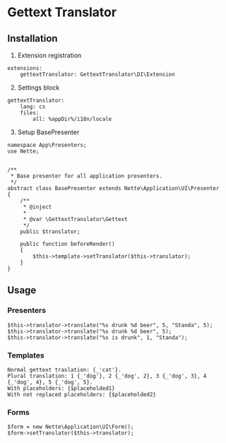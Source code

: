 # Gettext Translator

## Installation
1. Extension registration
```
extensions:
    gettextTranslator: GettextTranslator\DI\Extension
```

2. Settings block
```
gettextTranslator:
    lang: cs
    files:
        all: %appDir%/i18n/locale
```

3. Setup BasePresenter
```
namespace App\Presenters;
use Nette;


/**
 * Base presenter for all application presenters.
 */
abstract class BasePresenter extends Nette\Application\UI\Presenter
{
    /**
     * @inject 
     *
     * @var \GettextTranslator\Gettext
     */
    public $translator;

    public function beforeRender()
    {
        $this->template->setTranslator($this->translator);
    }
}

```

## Usage

### Presenters

```
$this->translator->translate("%s drunk %d beer", 5, "Standa", 5);
$this->translator->translate("%s drunk %d beer", 5);
$this->translator->translate("%s is drunk", 1, "Standa");
```

### Templates
```
Normal gettext traslation: {_'cat'}.
Plural translation: 1 {_'dog'}, 2 {_'dog', 2}, 3 {_'dog', 3}, 4 {_'dog', 4}, 5 {_'dog', 5}.
With placeholders: {$placeholded1}
With not replaced placeholders: {$placeholded2}
```

### Forms
```
$form = new Nette\Application\UI\Form();
$form->setTranslator($this->translator);
```